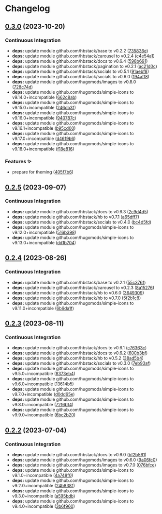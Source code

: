 # Changelog

## [0.3.0](https://github.com/hbstack/docs/compare/modules/doc-nav/v0.2.5...modules/doc-nav/v0.3.0) (2023-10-20)


### Continuous Integration

* **deps:** update module github.com/hbstack/base to v0.2.2 ([735836e](https://github.com/hbstack/docs/commit/735836ea4f734628b18a8fe70df44031237313ff))
* **deps:** update module github.com/hbstack/carousel to v0.2.4 ([c4e54a1](https://github.com/hbstack/docs/commit/c4e54a14b0040e2dbd37b9797194a221f0e1578e))
* **deps:** update module github.com/hbstack/docs to v0.6.4 ([598b691](https://github.com/hbstack/docs/commit/598b691a2a052434dd3716c3d20e14d52b702b68))
* **deps:** update module github.com/hbstack/pagination to v0.2.1 ([ac21d0c](https://github.com/hbstack/docs/commit/ac21d0c82c6eee0a2ab82aa67914066671bd469a))
* **deps:** update module github.com/hbstack/socials to v0.5.1 ([91aebf8](https://github.com/hbstack/docs/commit/91aebf8cd210e723860d390be0fd4e57bc3ad01b))
* **deps:** update module github.com/hbstack/socials to v0.6.0 ([194aff8](https://github.com/hbstack/docs/commit/194aff8f80774d894669f626cc66cf01bce5521c))
* **deps:** update module github.com/hugomods/images to v0.8.0 ([728c74d](https://github.com/hbstack/docs/commit/728c74d5ce54e7dc37d2a07a3abcc9a20cfba99e))
* **deps:** update module github.com/hugomods/simple-icons to v9.14.0+incompatible ([662c8ab](https://github.com/hbstack/docs/commit/662c8ab678a80e3c942799c6e54cafdcd9abdd63))
* **deps:** update module github.com/hugomods/simple-icons to v9.15.0+incompatible ([246cb31](https://github.com/hbstack/docs/commit/246cb31a9bc673d99be707cfe4d03f846c3dcc71))
* **deps:** update module github.com/hugomods/simple-icons to v9.16.0+incompatible ([940787c](https://github.com/hbstack/docs/commit/940787cefc8e9d0c300e2ea44e5216c914cd2b7e))
* **deps:** update module github.com/hugomods/simple-icons to v9.16.1+incompatible ([b95cd00](https://github.com/hbstack/docs/commit/b95cd005f893d48a37b180a067095deba5ced3cf))
* **deps:** update module github.com/hugomods/simple-icons to v9.17.0+incompatible ([d4619b6](https://github.com/hbstack/docs/commit/d4619b6b91cdfa47301ef4d07b4765d8658ee9bb))
* **deps:** update module github.com/hugomods/simple-icons to v9.18.0+incompatible ([f18e816](https://github.com/hbstack/docs/commit/f18e81693216517d57b96c2e3e92f08a6f11a230))


### Features ✨

* prepare for theming ([405f7b6](https://github.com/hbstack/docs/commit/405f7b6aab5d3d39dc835ec991a97d193c20e414))

## [0.2.5](https://github.com/hbstack/docs/compare/modules/doc-nav/v0.2.4...modules/doc-nav/v0.2.5) (2023-09-07)


### Continuous Integration

* **deps:** update module github.com/hbstack/docs to v0.6.3 ([2c9d4d5](https://github.com/hbstack/docs/commit/2c9d4d5130a966793eb0eb641395b3da8269df9d))
* **deps:** update module github.com/hbstack/hb to v0.7.1 ([a65dff7](https://github.com/hbstack/docs/commit/a65dff7ff57f3aeee74ee68a1c240efad91f2057))
* **deps:** update module github.com/hbstack/socials to v0.4.0 ([bc4d5fd](https://github.com/hbstack/docs/commit/bc4d5fd0d1bfadda68b7d7ac156dde50f1e47b33))
* **deps:** update module github.com/hugomods/simple-icons to v9.12.0+incompatible ([516b398](https://github.com/hbstack/docs/commit/516b398f425d41627cc3b5bc9d627d66e25cb1a3))
* **deps:** update module github.com/hugomods/simple-icons to v9.13.0+incompatible ([dd1b704](https://github.com/hbstack/docs/commit/dd1b704b953689901a506829e1af8c888905d6c2))

## [0.2.4](https://github.com/hbstack/docs/compare/modules/doc-nav/v0.2.3...modules/doc-nav/v0.2.4) (2023-08-26)


### Continuous Integration

* **deps:** update module github.com/hbstack/base to v0.2.1 ([55c376f](https://github.com/hbstack/docs/commit/55c376f40eca361da634d1fb184ec83cb83fcab8))
* **deps:** update module github.com/hbstack/carousel to v0.2.3 ([8a15276](https://github.com/hbstack/docs/commit/8a15276f2b4e15a22c4b08c31d543904fb1fd3b7))
* **deps:** update module github.com/hbstack/hb to v0.6.0 ([3649309](https://github.com/hbstack/docs/commit/3649309db8a5aafc239ad24444bcc816798ea07c))
* **deps:** update module github.com/hbstack/hb to v0.7.0 ([5f2b1c8](https://github.com/hbstack/docs/commit/5f2b1c8c6df552cb530c1b328ccf58e169465fdb))
* **deps:** update module github.com/hugomods/simple-icons to v9.11.0+incompatible ([6b6da1f](https://github.com/hbstack/docs/commit/6b6da1f97b5589620690115097c91836d4914d61))

## [0.2.3](https://github.com/hbstack/docs/compare/modules/doc-nav/v0.2.2...modules/doc-nav/v0.2.3) (2023-08-11)


### Continuous Integration

* **deps:** update module github.com/hbstack/docs to v0.6.1 ([c76363c](https://github.com/hbstack/docs/commit/c76363c502d4bccc00e1ed3d8300644912b50b4f))
* **deps:** update module github.com/hbstack/docs to v0.6.2 ([600b3bf](https://github.com/hbstack/docs/commit/600b3bfc26e43f53a9b7f57302cdda1f0add1d39))
* **deps:** update module github.com/hbstack/hb to v0.5.2 ([38ad5b4](https://github.com/hbstack/docs/commit/38ad5b4bfba6d3e5534a9970b71e1e9f5819e443))
* **deps:** update module github.com/hbstack/socials to v0.3.0 ([7eb93af](https://github.com/hbstack/docs/commit/7eb93afe9e56ec93d7dd335a195dd5fe9e9b465b))
* **deps:** update module github.com/hugomods/simple-icons to v9.5.0+incompatible ([8373eb4](https://github.com/hbstack/docs/commit/8373eb493a433b6ffa87c5779507a13a3817bbc8))
* **deps:** update module github.com/hugomods/simple-icons to v9.6.0+incompatible ([13614b5](https://github.com/hbstack/docs/commit/13614b55dee299235fb58cfcb2b9fc59e03b7562))
* **deps:** update module github.com/hugomods/simple-icons to v9.7.0+incompatible ([d0dd65e](https://github.com/hbstack/docs/commit/d0dd65ede29dea39f8686d6767f274496a4b6c64))
* **deps:** update module github.com/hugomods/simple-icons to v9.8.0+incompatible ([72f6b14](https://github.com/hbstack/docs/commit/72f6b14dc238e76e678e96c5b792c78fed240121))
* **deps:** update module github.com/hugomods/simple-icons to v9.9.0+incompatible ([6bc2b20](https://github.com/hbstack/docs/commit/6bc2b20a9e742cd2e0b00c669ba4f0701bf3a006))

## [0.2.2](https://github.com/hbstack/docs/compare/modules/doc-nav/v0.2.1...modules/doc-nav/v0.2.2) (2023-07-04)


### Continuous Integration

* **deps:** update module github.com/hbstack/docs to v0.6.0 ([bf2b561](https://github.com/hbstack/docs/commit/bf2b561291a72136c23a5057eb095c41bdfa015e))
* **deps:** update module github.com/hugomods/images to v0.6.0 ([9a06fc0](https://github.com/hbstack/docs/commit/9a06fc077969bfc18a65c7ac4b03178769cc2e47))
* **deps:** update module github.com/hugomods/images to v0.7.0 ([076bfce](https://github.com/hbstack/docs/commit/076bfce08de50b38597386d1437b04b12286eb06))
* **deps:** update module github.com/hugomods/simple-icons to v9.1.0+incompatible ([4a748f0](https://github.com/hbstack/docs/commit/4a748f00c850ea2070403f21840fa167e13d768d))
* **deps:** update module github.com/hugomods/simple-icons to v9.2.0+incompatible ([24b8381](https://github.com/hbstack/docs/commit/24b8381b7169b78285e78ebf6f4a1ed3fd7ee11f))
* **deps:** update module github.com/hugomods/simple-icons to v9.3.0+incompatible ([a595bdb](https://github.com/hbstack/docs/commit/a595bdb09ad24401b1385165fbdf1244804f26d3))
* **deps:** update module github.com/hugomods/simple-icons to v9.4.0+incompatible ([3b6f960](https://github.com/hbstack/docs/commit/3b6f960e3d7a9e5d1aef92d5ec0070b7daaba442))
